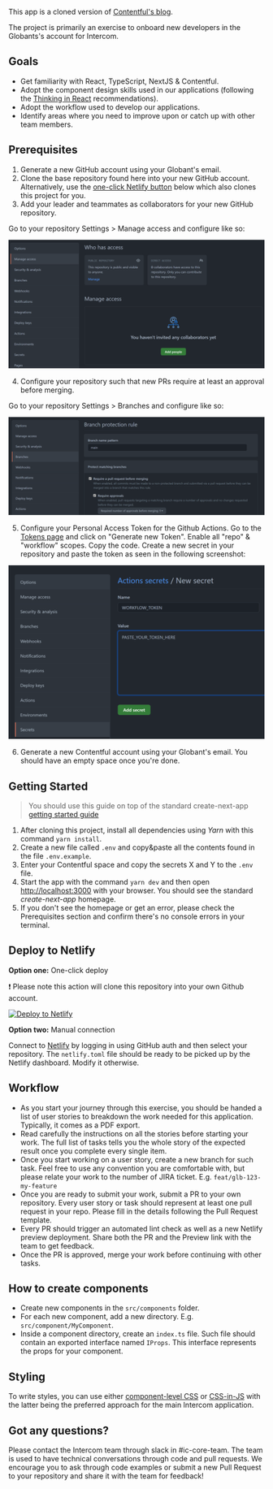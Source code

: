 This app is a cloned version of [Contentful's blog](https://contentful.com/blog).

The project is primarily an exercise to onboard new developers in the Globants's account for Intercom.

## Goals

- Get familiarity with React, TypeScript, NextJS & Contentful.
- Adopt the component design skills used in our applications (following the [Thinking in React](https://reactjs.org/docs/thinking-in-react.html) recommendations).
- Adopt the workflow used to develop our applications.
- Identify areas where you need to improve upon or catch up with other team members.

## Prerequisites

1. Generate a new GitHub account using your Globant's email.
2. Clone the base repository found here into your new GitHub account. Alternatively, use the [one-click Netlify button](#deploy-to-netlify) below which also clones this project for you.
3. Add your leader and teammates as collaborators for your new GitHub repository.

Go to your repository Settings > Manage access and configure like so:

<img src="./public/screenshots/add-collaborators.png" alt="Example: Add teammates as collaborators." />

4. Configure your repository such that new PRs require at least an approval before merging.

Go to your repository Settings > Branches and configure like so:

<img src="./public/screenshots/protect-branch.png" alt="Example: Configure branch protection." />

5. Configure your Personal Access Token for the Github Actions. Go to the [Tokens page](https://github.com/settings/tokens) and click on "Generate new Token". Enable all "repo" & "workflow" scopes.
   Copy the code. Create a new secret in your repository and paste the token as seen in the following screenshot:

<img src="./public/screenshots/create-repo-secret.png" alt="Example: Add a secret in your repository." />

6. Generate a new Contentful account using your Globant's email. You should have an empty space once you're done.

## Getting Started

> You should use this guide on top of the standard create-next-app [getting started guide](https://nextjs.org/docs/getting-started)

1. After cloning this project, install all dependencies using _Yarn_ with this command `yarn install`.
2. Create a new file called `.env` and copy&paste all the contents found in the file `.env.example`.
3. Enter your Contentful space and copy the secrets X and Y to the `.env` file.
4. Start the app with the command `yarn dev` and then open [http://localhost:3000](http://localhost:3000) with your browser. You should see the standard _create-next-app_ homepage.
5. If you don't see the homepage or get an error, please check the Prerequisites section and confirm there's no console errors in your terminal.

## Deploy to Netlify

**Option one:** One-click deploy

:exclamation: Please note this action will clone this repository into your own Github account.

[![Deploy to Netlify](https://www.netlify.com/img/deploy/button.svg)](https://app.netlify.com/start/deploy?repository=https://github.com/g-azambrano/blog-onboarding-exercise&utm_source=github)

**Option two:** Manual connection

Connect to [Netlify](https://netlify.com/) by logging in using GitHub auth and then select your repository. The `netlify.toml` file should be ready to be picked up by the Netlify dashboard. Modify it otherwise.

## Workflow

- As you start your journey through this exercise, you should be handed a list of user stories to breakdown the work needed for this application. Typically, it comes as a PDF export.
- Read carefully the instructions on all the stories before starting your work. The full list of tasks tells you the whole story of the expected result once you complete every single item.
- Once you start working on a user story, create a new branch for such task. Feel free to use any convention you are comfortable with, but please relate your work to the number of JIRA ticket. E.g. `feat/glb-123-my-feature`
- Once you are ready to submit your work, submit a PR to your own repository. Every user story or task should represent at least one pull request in your repo. Please fill in the details following the Pull Request template.
- Every PR should trigger an automated lint check as well as a new Netlify preview deployment. Share both the PR and the Preview link with the team to get feedback.
- Once the PR is approved, merge your work before continuing with other tasks.

## How to create components

- Create new components in the `src/components` folder.
- For each new component, add a new directory. E.g. `src/component/MyComponent`.
- Inside a component directory, create an `index.ts` file. Such file should contain an exported interface named `IProps`. This interface represents the props for your component.

## Styling

To write styles, you can use either [component-level CSS](https://nextjs.org/docs/basic-features/built-in-css-support#adding-component-level-css) or [CSS-in-JS](https://nextjs.org/docs/basic-features/built-in-css-support#css-in-js) with the latter being the preferred approach for the main Intercom application.

## Got any questions?

Please contact the Intercom team through slack in #ic-core-team. The team is used to have technical conversations through code and pull requests. We encourage you to ask through code examples or submit a new Pull Request to your repository and share it with the team for feedback!
